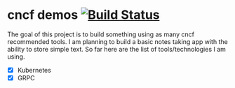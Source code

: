 # cncf demos [![Build Status](https://travis-ci.org/agrimrules/cncf.svg?branch=master)](https://travis-ci.org/agrimrules/cncf)
The goal of this project is to build something using as many cncf recommended tools.
I am planning to build a basic notes taking app with the ability to store simple text.
So far here are the list of tools/technologies I am using.

- [x] Kubernetes
- [x] GRPC
